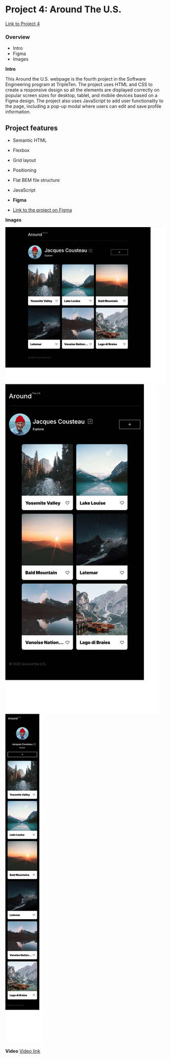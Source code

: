 # Project 4: Around The U.S.

[Link to Project 4](https://maryeande.github.io/se_project_aroundtheus/)

### Overview

- Intro
- Figma
- Images

**Intro**

This Around the U.S. webpage is the fourth project in the Software Engineering program at TripleTen. The project uses HTML and CSS to create a responsive design so all the elements are displayed correctly on popular screen sizes for desktop, tablet, and mobile devices based on a Figma design. The project also uses JavaScript to add user functionality to the page, including a pop-up modal where users can edit and save profile information.

## Project features

- Semantic HTML
- Flexbox
- Grid layout
- Positioning
- Flat BEM file structure
- JavaScript

- **Figma**

- [Link to the project on Figma](https://www.figma.com/file/ii4xxsJ0ghevUOcssTlHZv/Sprint-3%3A-Around-the-US?node-id=0%3A1)

**Images**

![Desktop image](./images/Desktop.png)
![Tablet image](./images/Tablet.png)
![Mobile image](./images/Mobile.png)

**Video**
[Video link](https://vimeo.com/908278887/20de5c5162?ts=2000&share=copy)

